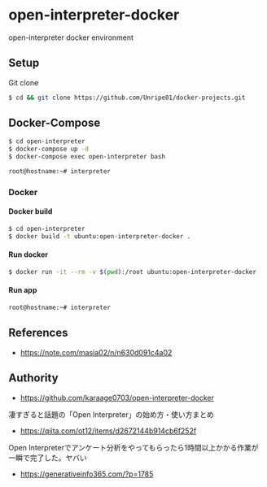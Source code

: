 # open-interpreter-docker
open-interpreter docker environment


## Setup
Git clone
```sh
$ cd && git clone https://github.com/Unripe01/docker-projects.git
```

## Docker-Compose
```sh
$ cd open-interpreter
$ docker-compose up -d
$ docker-compose exec open-interpreter bash
```

```sh
root@hostname:~# interpreter
```

### Docker

#### Docker build

```sh
$ cd open-interpreter
$ docker build -t ubuntu:open-interpreter-docker .
```

#### Run docker

```sh
$ docker run -it --rm -v $(pwd):/root ubuntu:open-interpreter-docker
```

#### Run app

```sh
root@hostname:~# interpreter
```

## References
- https://note.com/masia02/n/n630d091c4a02

## Authority
- https://github.com/karaage0703/open-interpreter-docker

凄すぎると話題の「Open Interpreter」の始め方・使い方まとめ
- https://qiita.com/ot12/items/d2672144b914cb6f252f

Open Interpreterでアンケート分析をやってもらったら1時間以上かかる作業が一瞬で完了した。ヤバい
- https://generativeinfo365.com/?p=1785